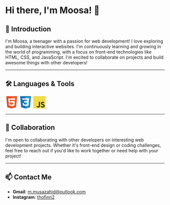 # Hi there, I'm Moosa! 👋

## 🌟 Introduction

I'm Moosa, a teenager with a passion for web development! I love exploring and building interactive websites. I'm continuously learning and growing in the world of programming, with a focus on front-end technologies like HTML, CSS, and JavaScript. I'm excited to collaborate on projects and build awesome things with other developers!

---

## 🛠️ Languages & Tools

<p>
  <img src="https://raw.githubusercontent.com/devicons/devicon/master/icons/html5/html5-original.svg" alt="HTML5" width="40" height="40"/> 
  <img src="https://raw.githubusercontent.com/devicons/devicon/master/icons/css3/css3-original.svg" alt="CSS3" width="40" height="40"/> 
  <img src="https://raw.githubusercontent.com/devicons/devicon/master/icons/javascript/javascript-original.svg" alt="JavaScript" width="40" height="40"/>
</p>

---

## 🤝 Collaboration

I'm open to collaborating with other developers on interesting web development projects. Whether it's front-end design or coding challenges, feel free to reach out if you'd like to work together or need help with your project!

---

## 📫 Contact Me

- **Gmail**: [m.musazahid@outlook.com](mailto:m.musazahid@outlook.com)
- **Instagram**: [thofinn2](https://www.instagram.com/thofinn2?igsh=YzljYTk1ODg3Zg==)
